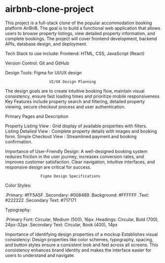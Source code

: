 # airbnb-clone-project
This project is a full-stack clone of the popular accommodation booking platform AirBnB. The goal is to build a functional web application that allows users to browse property listings, view detailed property information, and complete bookings. The project will cover frontend development, backend APIs, database design, and deployment.

Tech Stack to use include:
Frontend: HTML, CSS, JavaScript (React)

Version Control: Git and GitHub

Design Tools: Figma for UI/UX design

                        UI/UX Design Planning
The design goals are to create intuitive booking flow, maintain visual consistency, ensure fast loading times and prioritize mobile responsiveness
Key Features include property search and filtering, detailed property viewing, secure checkout process and user authentication.

Primary Pages and Description	

Property Listing View	: Grid display of available properties with filters.
Listing Detailed View	: Complete property details with images and booking form.
Simple Checkout View : Streamlined payment and booking confirmation.

Importance of User-Friendly Design: A well-designed booking system reduces friction in the user journey, increases conversion rates, and improves customer satisfaction. Clear navigation, intuitive interfaces, and responsive design are critical for success.

                    Figma Design Specifications
Color Styles:

.Primary: #FF5A5F
.Secondary: #008489
.Background: #FFFFFF
.Text: #222222
.Secondary Text: #717171

Typography:

.Primary Font: Circular, Medium (500), 16px
.Headings: Circular, Bold (700), 24px-32px
.Secondary Text: Circular, Book (400), 14px

Importance of identifying design properties of a mockup
Establishes visual consistency: Design properties like color schemes, typography, spacing, and button styles ensure a consistent look and feel across all screens. This consistency enhances brand identity and makes the interface easier for users to understand and navigate.
